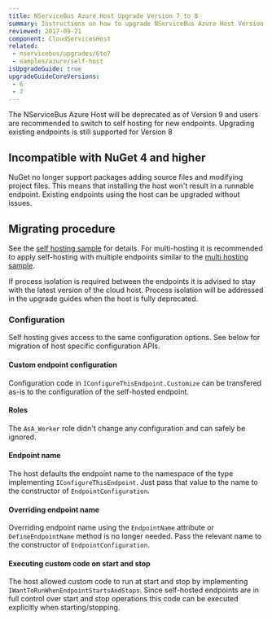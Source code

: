 ```yaml
---
title: NServiceBus Azure Host Upgrade Version 7 to 8
summary: Instructions on how to upgrade NServiceBus Azure Host Version 7 to 8.
reviewed: 2017-09-21
component: CloudServicesHost
related:
 - nservicebus/upgrades/6to7
 - samples/azure/self-host
isUpgradeGuide: true
upgradeGuideCoreVersions:
 - 6
 - 7
---
```


The NServiceBus Azure Host will be deprecated as of Version 9 and users are recommended to switch to self hosting for new endpoints. Upgrading existing endpoints is still supported for Version 8

## Incompatible with NuGet 4 and higher

NuGet no longer support packages adding source files and modifying project files. This means that installing the host won't result in a runnable endpoint. Existing endpoints using the host can be upgraded without issues.


## Migrating procedure

See the [self hosting sample](/samples/azure/self-host/) for details. For multi-hosting it is recommended to apply self-hosting with multiple endpoints similar to the [multi hosting sample](/samples/hosting/multi-hosting). 

If process isolation is required between the endpoints it is advised to stay with the latest version of the cloud host. Process isolation will be addressed in the upgrade guides when the host is fully deprecated.

### Configuration

Self hosting gives access to the same configuration options. See below for migration of host specific configuration APIs.

#### Custom endpoint configuration

Configuration code in `IConfigureThisEndpoint.Customize` can be transfered as-is to the configuration of the self-hosted endpoint.

#### Roles

The `AsA_Worker` role didn't change any configuration and can safely be ignored.

#### Endpoint name

The host defaults the endpoint name to the namespace of the type implementing `IConfigureThisEndpoint`. Just pass that value to the name to the constructor of `EndpointConfiguration`.


#### Overriding endpoint name

Overriding endpoint name using the `EndpointName` attribute or `DefineEndpointName` method is no longer needed. Pass the relevant name to the constructor of `EndpointConfiguration`.


#### Executing custom code on start and stop

The host allowed custom code to run at start and stop by implementing `IWantToRunWhenEndpointStartsAndStops`. Since self-hosted endpoints are in full control over start and stop operations this code can be executed explicitly when starting/stopping.